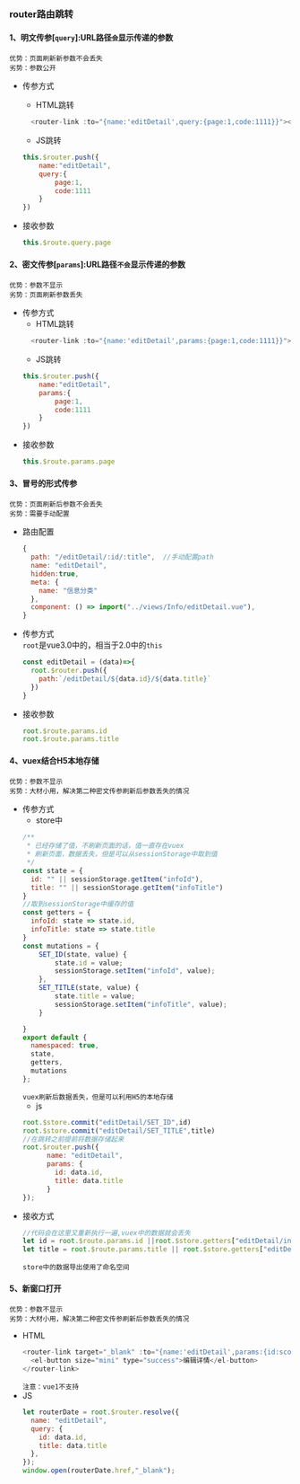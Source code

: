 ### router路由跳转
#### 1、明文传参[`query`]:URL路径`会`显示传递的参数<br/>
  `优势：页面刷新新参数不会丢失`<br/>
  `劣势：参数公开`
* 传参方式

  * HTML跳转
  ```js    
    <router-link :to="{name:'editDetail',query:{page:1,code:1111}}"></router-link>
  ```
  * JS跳转
  ```js
  this.$router.push({
      name:"editDetail",
      query:{
          page:1,
          code:1111
      }
  })
  ```
* 接收参数
  ```js
  this.$route.query.page
  ```
#### 2、密文传参[`params`]:URL路径`不会`显示传递的参数<br/>
  `优势：参数不显示`<br/>
  `劣势：页面刷新参数丢失`
* 传参方式
  * HTML跳转
  ```js    
    <router-link :to="{name:'editDetail',params:{page:1,code:1111}}"></router-link>
  ```
  * JS跳转
  ```js
  this.$router.push({
      name:"editDetail",
      params:{
          page:1,
          code:1111
      }
  })
  ```
* 接收参数
  ```js
  this.$route.params.page
  ```
#### 3、冒号的形式传参<br/>
  `优势：页面刷新后参数不会丢失`<br/>
  `劣势：需要手动配置`
* 路由配置
    ```js
    {
      path: "/editDetail/:id/:title",  //手动配置path
      name: "editDetail",
      hidden:true, 
      meta: {
        name: "信息分类"
      },
      component: () => import("../views/Info/editDetail.vue"),
    }
    ```
* 传参方式<br/>
  `root`是vue3.0中的，相当于2.0中的`this`
  ```js
  const editDetail = (data)=>{
    root.$router.push({
      path:`/editDetail/${data.id}/${data.title}`
    })
  }
  ```  
* 接收参数
  ```js
  root.$route.params.id
  root.$route.params.title
  ```
#### 4、vuex结合H5本地存储<br/>
 `优势：参数不显示`<br/>
  `劣势：大材小用，解决第二种密文传参刷新后参数丢失的情况`
* 传参方式
  * store中 
  ```js
  /**
   * 已经存储了值，不刷新页面的话，值一直存在vuex
   * 刷新页面，数据丢失，但是可以从sessionStorage中取到值
   */
  const state = {
    id: "" || sessionStorage.getItem("infoId"),
    title: "" || sessionStorage.getItem("infoTitle")
  }
  //取到sessionStorage中缓存的值
  const getters = {
    infoId: state => state.id,
    infoTitle: state => state.title
  }
  const mutations = {
      SET_ID(state, value) {
          state.id = value;
          sessionStorage.setItem("infoId", value);
      },
      SET_TITLE(state, value) {
          state.title = value;
          sessionStorage.setItem("infoTitle", value);
      }

  }
  export default {
    namespaced: true,
    state,
    getters,
    mutations
  };
  ```
  `vuex刷新后数据丢失，但是可以利用H5的本地存储`
  * js
  ```js
  root.$store.commit("editDetail/SET_ID",id)
  root.$store.commit("editDetail/SET_TITLE",title)
  //在跳转之前提前将数据存储起来
  root.$router.push({
        name: "editDetail",
        params: {
          id: data.id,
          title: data.title
        }
  });
  ```
* 接收方式
  ```js
  //代码会在这里又重新执行一遍,vuex中的数据就会丢失
  let id = root.$route.params.id ||root.$store.getters["editDetail/infoId"];
  let title = root.$route.params.title || root.$store.getters["editDetail/infoTitle"];
  ```
  `store中的数据导出使用了命名空间`
#### 5、新窗口打开
 `优势：参数不显示`<br/>
  `劣势：大材小用，解决第二种密文传参刷新后参数丢失的情况`
* HTML
  ```js
  <router-link target="_blank" :to="{name:'editDetail',params:{id:scope.row.id}}">
    <el-button size="mini" type="success">编辑详情</el-button>
  </router-link>
  ```
  `注意：vue1不支持`
* JS
  ```js
  let routerDate = root.$router.resolve({
    name: "editDetail",   
    query: {
      id: data.id,
      title: data.title
    },
  });
  window.open(routerDate.href,"_blank");
  ```